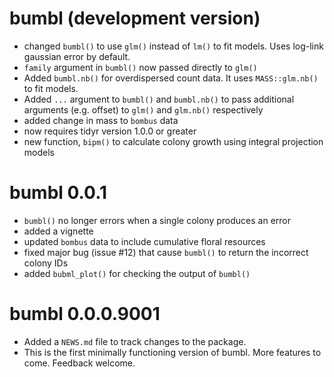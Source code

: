 # bumbl (development version)
* changed `bumbl()` to use `glm()` instead of `lm()` to fit models.  Uses log-link gaussian error by default.
* `family` argument in `bumbl()` now passed directly to `glm()`
* Added `bumbl.nb()`  for overdispersed count data.  It uses `MASS::glm.nb()` to fit models.
* Added `...` argument to `bumbl()` and `bumbl.nb()` to pass additional arguments (e.g. offset) to `glm()` and `glm.nb()` respectively
* added change in mass to `bombus` data
* now requires tidyr version 1.0.0 or greater
* new function, `bipm()` to calculate colony growth using integral projection models


# bumbl 0.0.1
* `bumbl()` no longer errors when a single colony produces an error
* added a vignette
* updated `bombus` data to include cumulative floral resources
* fixed major bug (issue #12) that cause `bumbl()` to return the incorrect colony IDs
* added `bubml_plot()` for checking the output of `bumbl()`

# bumbl 0.0.0.9001

* Added a `NEWS.md` file to track changes to the package.
* This is the first minimally functioning version of bumbl.  More features to come.  Feedback welcome.
